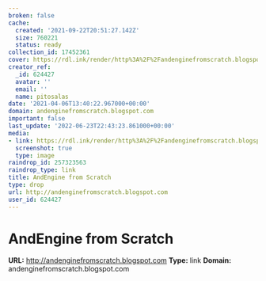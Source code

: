 ```yaml
---
broken: false
cache:
  created: '2021-09-22T20:51:27.142Z'
  size: 760221
  status: ready
collection_id: 17452361
cover: https://rdl.ink/render/http%3A%2F%2Fandenginefromscratch.blogspot.com
creator_ref:
  _id: 624427
  avatar: ''
  email: ''
  name: pitosalas
date: '2021-04-06T13:40:22.967000+00:00'
domain: andenginefromscratch.blogspot.com
important: false
last_update: '2022-06-23T22:43:23.861000+00:00'
media:
- link: https://rdl.ink/render/http%3A%2F%2Fandenginefromscratch.blogspot.com
  screenshot: true
  type: image
raindrop_id: 257323563
raindrop_type: link
title: AndEngine from Scratch
type: drop
url: http://andenginefromscratch.blogspot.com
user_id: 624427
---
```


# AndEngine from Scratch

**URL:** http://andenginefromscratch.blogspot.com
**Type:** link
**Domain:** andenginefromscratch.blogspot.com

